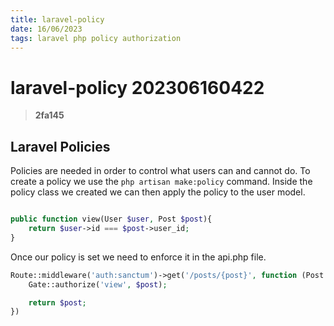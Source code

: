 ```yaml
---
title: laravel-policy
date: 16/06/2023
tags: laravel php policy authorization
---
```


# **laravel-policy** 202306160422 
> **2fa145**

  

## Laravel Policies
Policies are needed in order to control what users can and cannot do.
To create a policy we use the `php artisan make:policy` command.
Inside the policy class we created we can then apply the policy to the user model.

```php

public function view(User $user, Post $post){
    return $user->id === $post->user_id;
}
```

Once our policy is set we need to enforce it in the api.php file.
```php
Route::middleware('auth:sanctum')->get('/posts/{post}', function (Post $post) {
    Gate::authorize('view', $post);

    return $post;
})
```
